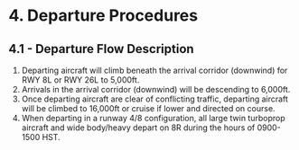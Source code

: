 # 4. Departure Procedures

## 4.1 - Departure Flow Description

1. Departing aircraft will climb beneath the arrival corridor (downwind) for RWY 8L or RWY 26L to 5,000ft.
2. Arrivals in the arrival corridor (downwind) will be descending to 6,000ft.
3. Once departing aircraft are clear of conflicting traffic, departing aircraft will be climbed to 16,000ft or cruise if lower and directed on course.
4. When departing in a runway 4/8 configuration, all large twin turboprop aircraft and wide body/heavy depart on 8R during the hours of 0900-1500 HST.